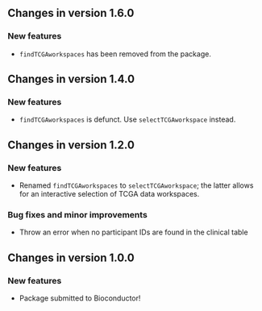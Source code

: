 ## Changes in version 1.6.0

### New features

* `findTCGAworkspaces` has been removed from the package.

## Changes in version 1.4.0

### New features

* `findTCGAworkspaces` is defunct. Use `selectTCGAworkspace` instead.

## Changes in version 1.2.0

### New features

* Renamed `findTCGAworkspaces` to `selectTCGAworkspace`; the latter allows for
an interactive selection of TCGA data workspaces.

### Bug fixes and minor improvements

* Throw an error when no participant IDs are found in the clinical table

## Changes in version 1.0.0

### New features

* Package submitted to Bioconductor!
